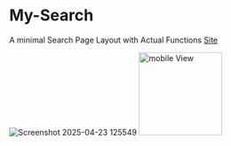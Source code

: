 # My-Search
A minimal Search Page Layout with Actual Functions
    <a href="http://aanas.rf.gd">Site</a>

![Screenshot 2025-04-23 125549](https://github.com/user-attachments/assets/23f554a7-adf1-4756-828e-fcbbf66c0645) 
    <img src="https://github.com/user-attachments/assets/c0c04528-dfde-418d-b2dc-f4b367cccff1" alt="mobile View" height="150px">

